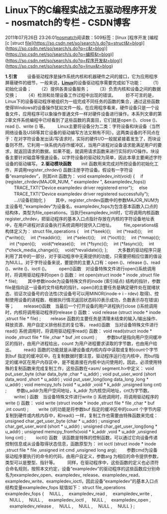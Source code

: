 # Linux下的C编程实战之五驱动程序开发 - nosmatch的专栏 - CSDN博客
2011年07月26日 23:26:01[nosmatch](https://me.csdn.net/HDUTigerkin)阅读数：509标签：[linux																[程序开发																[编程																[c																[struct																[file](https://so.csdn.net/so/search/s.do?q=file&t=blog)](https://so.csdn.net/so/search/s.do?q=struct&t=blog)](https://so.csdn.net/so/search/s.do?q=c&t=blog)](https://so.csdn.net/so/search/s.do?q=编程&t=blog)](https://so.csdn.net/so/search/s.do?q=程序开发&t=blog)](https://so.csdn.net/so/search/s.do?q=linux&t=blog)

**1.引言**
　　设备驱动程序是操作系统内核和机器硬件之间的接口，它为应用程序屏蔽硬件的细节，一般来说，[**Linux**](http://search.yesky.com/search.do?stype=0&wd=linux)的设备驱动程序需要完成如下功能：
　　（1）初始化设备；
　　（2）提供各类设备服务；
　　（3）负责内核和设备之间的数据交换；
　　（4）检测和处理设备工作过程中出现的错误。
　　妙不可言的是，Linux下的设备驱动程序被组织为一组完成不同任务的函数的集合，通过这些函数使得Windows的设备操作犹如文件一般。在应用程序看来，硬件设备只是一个设备文件，应用程序可以象操作普通文件一样对硬件设备进行操作。本系列文章的第2章文件系统编程中已经看到了这些函数的真面目，它们就是open ()、close ()、read ()、write () 等。
　　Linux主要将设备分为二类：字符设备和块设备（当然网络设备及USB等其它设备的驱动编写方法又稍有不同）。这两类设备的不同点在于：在对字符设备发出读/写请求时，实际的硬件I/O一般就紧接着发生了，而块设备则不然，它利用一块系统内存作缓冲区，当用户进程对设备请求能满足用户的要求，就返回请求的数据，如果不能，就调用请求函数来进行实际的I/O操作。块设备主要针对磁盘等慢速设备。以字符设备的驱动较为简单，因此本章主要阐述字符设备的驱动编写。
**2.驱动模块函数**
　　init 函数用来完成对所控设备的初始化工作，并调用register_chrdev() 函数注册字符设备。假设有一字符设备“exampledev”，则其init 函数为：
void exampledev_init(void)
{
　if (register_chrdev(MAJOR_NUM, " exampledev ", &exampledev_fops))
　　TRACE_TXT("Device exampledev driver registered error");
　else
　　TRACE_TXT("Device exampledev driver registered successfully");
　　…//设备初始化
}
　　其中，register_chrdev函数中的参数MAJOR_NUM为主设备号,“exampledev”为设备名，exampledev_fops为包含基本函数入口点的结构体，类型为file_operations。当执行exampledev_init时，它将调用内核函数register_chrdev，把驱动程序的基本入口点指针存放在内核的字符设备地址表中，在用户进程对该设备执行系统调用时提供入口地址。
　　file_operations结构体定义为：
struct file_operations
{
　int (*lseek)();
　int (*read)();
　int (*write)();
　int (*readdir)();
　int (*select)();
　int (*ioctl)();
　int (*mmap)();
　int (*open)();
　void(*release)();
　int (*fsync)();
　int (*fasync)();
　int (*check_media_change)();
　void(*revalidate)();
};
　　大多数的驱动程序只是利用了其中的一部分，对于驱动程序中无需提供的功能，只需要把相应位置的值设为NULL。对于字符设备来说，要提供的主要入口有：open ()、release ()、read ()、write ()、ioctl ()。
　　open()函数　对设备特殊文件进行open()系统调用时，将调用驱动程序的open () 函数：
int open(struct inode * inode ,struct file * file);
　　其中参数inode为设备特殊文件的inode (索引结点) 结构的指针，参数file是指向这一设备的文件结构的指针。open()的主要任务是确定硬件处在就绪状态、验证次设备号的合法性(次设备号可以用MINOR(inode-> i - rdev) 取得)、控制使用设备的进程数、根据执行情况返回状态码(0表示成功，负数表示存在错误) 等；
　　release()函数　当最后一个打开设备的用户进程执行close ()系统调用时，内核将调用驱动程序的release () 函数：
void release (struct inode * inode ,struct file * file) ;
　　release 函数的主要任务是清理未结束的输入/输出操作、释放资源、用户自定义排他标志的复位等。
read()函数　当对设备特殊文件进行read() 系统调用时，将调用驱动程序read() 函数：
void read(struct inode * inode ,struct file * file ,char * buf ,int count) ;
　　参数buf是指向用户空间缓冲区的指针，由用户进程给出，count 为用户进程要求读取的字节数，也由用户给出。
　　read() 函数的功能就是从硬设备或内核内存中读取或复制count个字节到buf 指定的缓冲区中。在复制数据时要注意，驱动程序运行在内核中，而buf指定的缓冲区在用户内存区中，是不能直接在内核中访问使用的，因此，必须使用特殊的复制函数来完成复制工作，这些函数在<asm/ segment.h>中定义：
void put_user_byte (char data_byte ,char * u_addr) ;
void put_user_word (short data_word ,short * u_addr) ;
void put_user_long(long data_long ,long * u_addr) ;
void memcpy_tofs (void * u_addr ,void * k_addr ,unsigned long cnt) ;
　　参数u_addr为用户空间地址，k_addr 为内核空间地址，cnt为字节数。
　　write( ) 函数　当设备特殊文件进行write () 系统调用时，将调用驱动程序的write () 函数：
void write (struct inode * inode ,struct file * file ,char * buf ,int count) ;
　　write ()的功能是将参数buf 指定的缓冲区中的count 个字节内容复制到硬件或内核内存中，和read() 一样，复制工作也需要由特殊函数来完成：
unsigned char_get_user_byte (char * u_addr) ;
unsigned char_get_user_word (short * u_addr) ;
unsigned char_get_user_long(long * u_addr) ;
unsigned memcpy_fromfs(void * k_addr ,void * u_addr ,unsigned long cnt) ;
　　ioctl() 函数　该函数是特殊的控制函数，可以通过它向设备传递控制信息或从设备取得状态信息，函数原型为：
int ioctl (struct inode * inode ,struct file * file ,unsigned int cmd ,unsigned long arg);
　　参数cmd为设备驱动程序要执行的命令的代码，由用户自定义，参数arg 为相应的命令提供参数，类型可以是整型、指针等。
　　同样，在驱动程序中，这些函数的定义也必须符合命名规则，按照本文约定，设备“exampledev”的驱动程序的这些函数应分别命名为exampledev_open、exampledev_ release、exampledev_read、exampledev_write、exampledev_ioctl，因此设备“exampledev”的基本入口点结构变量exampledev_fops 赋值如下：
struct file_operations exampledev_fops {
　NULL ,
　exampledev_read ,
　exampledev_write ,
　NULL ,
　NULL ,
　exampledev_ioctl ,
　NULL ,
　exampledev_open ,
　exampledev_release ,
　NULL ,
　NULL ,
　NULL ,
　NULL
} ;
